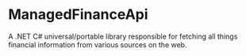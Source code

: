 # ManagedFinanceApi
A .NET C# universal/portable library responsible for fetching all things financial information from various sources on the web.
